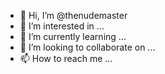 - 👋 Hi, I’m @thenudemaster
- 👀 I’m interested in ...
- 🌱 I’m currently learning ...
- 💞️ I’m looking to collaborate on ...
- 📫 How to reach me ...

<!---
thenudemaster/thenudemaster is a ✨ special ✨ repository because its `README.md` (this file) appears on your GitHub profile.
You can click the Preview link to take a look at your changes.
--->
